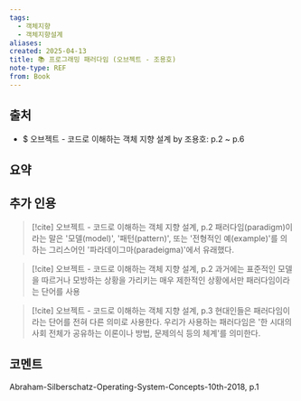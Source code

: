 ```yaml
---
tags:
  - 객체지향
  - 객체지향설계
aliases: 
created: 2025-04-13
title: 📚 프로그래밍 패러다임 (오브젝트 - 조용호)
note-type: REF
from: Book
---
```


## 출처

- $ 오브젝트 - 코드로 이해하는 객체 지향 설계 by 조용호: p.2 ~ p.6

## 요약

## 추가 인용

> [!cite] 오브젝트 - 코드로 이해하는 객체 지향 설계, p.2
> 패러다임(paradigm)이라는 말은 '모델(model)', '패턴(pattern)', 또는 '전형적인 예(example)'를 의하는 그리스어인 '파라데이그마(paradeigma)'에서 유래했다. 

> [!cite] 오브젝트 - 코드로 이해하는 객체 지향 설계, p.2
> 과거에는 표준적인 모델을 따르거나 모방하는 상황을 가리키는 매우 제한적인 상황에서만 패러다임이라는 단어를 사용

 >[!cite] 오브젝트 - 코드로 이해하는 객체 지향 설계, p.3
 >현대인들은 패러다임이라는 단어를 전혀 다른 의미로 사용한다. 우리가 사용하는 패러다임은 '한 시대의 사회 전체가 공유하는 이론이나 방법, 문제의식 등의 체계'를 의미한다.




## 코멘트

Abraham-Silberschatz-Operating-System-Concepts-10th-2018, p.1